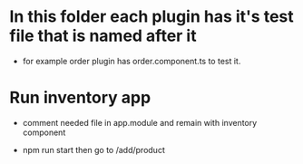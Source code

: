 # In this folder each plugin has it's test file that is named after it
- for example order plugin has order.component.ts to test it.

# Run inventory app
- comment needed file in app.module and remain with inventory component

- npm run start then go to /add/product